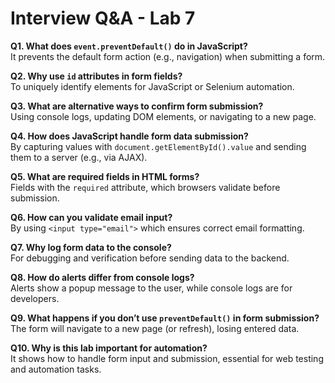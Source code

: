 # Interview Q&A - Lab 7

**Q1. What does `event.preventDefault()` do in JavaScript?**  
It prevents the default form action (e.g., navigation) when submitting a form.

**Q2. Why use `id` attributes in form fields?**  
To uniquely identify elements for JavaScript or Selenium automation.

**Q3. What are alternative ways to confirm form submission?**  
Using console logs, updating DOM elements, or navigating to a new page.

**Q4. How does JavaScript handle form data submission?**  
By capturing values with `document.getElementById().value` and sending them to a server (e.g., via AJAX).

**Q5. What are required fields in HTML forms?**  
Fields with the `required` attribute, which browsers validate before submission.

**Q6. How can you validate email input?**  
By using `<input type="email">` which ensures correct email formatting.

**Q7. Why log form data to the console?**  
For debugging and verification before sending data to the backend.

**Q8. How do alerts differ from console logs?**  
Alerts show a popup message to the user, while console logs are for developers.

**Q9. What happens if you don’t use `preventDefault()` in form submission?**  
The form will navigate to a new page (or refresh), losing entered data.

**Q10. Why is this lab important for automation?**  
It shows how to handle form input and submission, essential for web testing and automation tasks.
